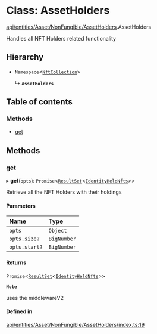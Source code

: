# Class: AssetHolders

[api/entities/Asset/NonFungible/AssetHolders](../wiki/api.entities.Asset.NonFungible.AssetHolders).AssetHolders

Handles all NFT Holders related functionality

## Hierarchy

- `Namespace`\<[`NftCollection`](../wiki/api.entities.types#nftcollection)\>

  ↳ **`AssetHolders`**

## Table of contents

### Methods

- [get](../wiki/api.entities.Asset.NonFungible.AssetHolders.AssetHolders#get)

## Methods

### get

▸ **get**(`opts`): `Promise`\<[`ResultSet`](../wiki/api.entities.types.ResultSet)\<[`IdentityHeldNfts`](../wiki/api.entities.Asset.types.IdentityHeldNfts)\>\>

Retrieve all the NFT Holders with their holdings

#### Parameters

| Name | Type |
| :------ | :------ |
| `opts` | `Object` |
| `opts.size?` | `BigNumber` |
| `opts.start?` | `BigNumber` |

#### Returns

`Promise`\<[`ResultSet`](../wiki/api.entities.types.ResultSet)\<[`IdentityHeldNfts`](../wiki/api.entities.Asset.types.IdentityHeldNfts)\>\>

**`Note`**

uses the middlewareV2

#### Defined in

[api/entities/Asset/NonFungible/AssetHolders/index.ts:19](https://github.com/PolymeshAssociation/polymesh-sdk/blob/88db4a91/src/api/entities/Asset/NonFungible/AssetHolders/index.ts#L19)
